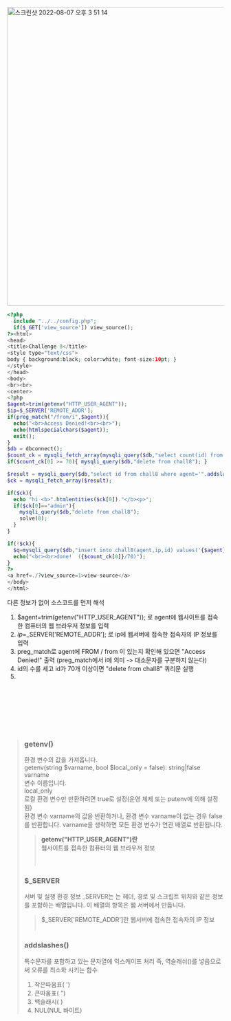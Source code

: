 <img width="695" alt="스크린샷 2022-08-07 오후 3 51 14" src="https://user-images.githubusercontent.com/38747893/183278939-bae5364d-6e0a-48cc-a3d0-dca200d587ca.png">


~~~php
<?php
  include "../../config.php";
  if($_GET['view_source']) view_source();
?><html>
<head>
<title>Challenge 8</title>
<style type="text/css">
body { background:black; color:white; font-size:10pt; }
</style>
</head>
<body>
<br><br>
<center>
<?php
$agent=trim(getenv("HTTP_USER_AGENT"));
$ip=$_SERVER['REMOTE_ADDR'];
if(preg_match("/from/i",$agent)){
  echo("<br>Access Denied!<br><br>");
  echo(htmlspecialchars($agent));
  exit();
}
$db = dbconnect();
$count_ck = mysqli_fetch_array(mysqli_query($db,"select count(id) from chall8"));
if($count_ck[0] >= 70){ mysqli_query($db,"delete from chall8"); }

$result = mysqli_query($db,"select id from chall8 where agent='".addslashes($_SERVER['HTTP_USER_AGENT'])."'");
$ck = mysqli_fetch_array($result);

if($ck){
  echo "hi <b>".htmlentities($ck[0])."</b><p>";
  if($ck[0]=="admin"){
    mysqli_query($db,"delete from chall8");
    solve(8);
  }
}

if(!$ck){
  $q=mysqli_query($db,"insert into chall8(agent,ip,id) values('{$agent}','{$ip}','guest')") or die("query error");
  echo("<br><br>done!  ({$count_ck[0]}/70)");
}
?>
<a href=./?view_source=1>view-source</a>
</body>
</html>
~~~


다른 정보가 없어 소스코드를 먼저 해석
<br/>
1. $agent=trim(getenv("HTTP_USER_AGENT")); 로 agent에 웹사이트를 접속한 컴퓨터의 웹 브라우저 정보를 입력
2. $ip=$_SERVER['REMOTE_ADDR']; 로 ip에 웹서버에 접속한 접속자의 IP 정보를 입력
3. preg_match로 agent에 FROM / from 이 있는지 확인해 있으면 "Access Denied!" 출력 (preg_match에서 i에 의미 -> 대소문자를 구분하지 않는다)
4. id의 수를 세고 id가 70개 이상이면 "delete from chall8" 쿼리문 실행
5. 







<br/><br/><br/><br/><br/><br/>
>### getenv()
>환경 변수의 값을 가져옵니다.<br/>
>getenv(string $varname, bool $local_only = false): string|false<br/>
>varname<br/>
>변수 이름입니다.<br/>
>local_only<br/>
>로컬 환경 변수만 반환하려면 true로 설정(운영 체제 또는 putenv에 의해 설정됨)<br/>
>환경 변수 varname의 값을 반환하거나, 환경 변수 varname이 없는 경우 false를 반환합니다. varname을 생략하면 모든 환경 변수가 연관 배열로 반환됩니다.<br/>
>>**getenv("HTTP_USER_AGENT")란**<br/>
>>웹사이트를 접속한 컴퓨터의 웹 브라우저 정보<br/>
<br/><br/>
>### $_SERVER
>서버 및 실행 환경 정보
>_SERVER는 는 헤더, 경로 및 스크립트 위치와 같은 정보를 포함하는 배열입니다. 이 배열의 항목은 웹 서버에서 만듭니다. 
>> $_SERVER['REMOTE_ADDR']란
>> 웹서버에 접속한 접속자의 IP 정보
<br/><br/>
>### addslashes()
>특수문자를 포함하고 있는 문자열에 익스케이프 처리 즉, 역슬레쉬(\)를 넣음으로써 오류를 최소화 시키는 함수<br/>
>1. 작은따옴표( ')<br/> 
>2. 큰따옴표( ")<br/>
>3. 백슬래시( \)<br/>
>4. NUL(NUL 바이트)<br/>

